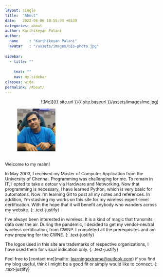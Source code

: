 ```yaml
---
layout: single
title:  "About"
date:   2022-06-06 10:55:04 +0530
categories: about
author: Karthikeyan Palani
author:
  name     : "Karthikeyan Palani"
  avatar   : "/assets/images/bio-photo.jpg"

sidebar:
  - title: ""
    
    text: ""
    nav: my-sidebar
classes: wide
permalink: /About/
---
```


<p align="right">
![Me]]({{ site.url }}{{ site.baseurl }}/assets/images/me.jpg)
</p>

<figure style="width: 25%" class="align-right">
  <img src="/assets/images/me.jpg" alt="me">
</figure>
  

<br>
Welcome to my realm!

In May 2003, I received my Master of Computer Application from the University of Chennai. Programming was challenging for me. To remain in IT, I opted to take a detour via Hardware and Networking. Now that programming is necessary, I have learned Python, which is very basic for automatons. Now I'm learning Git to post all my notes and references. In addition, I'm stashing my works on this site for my wireless expert-level certification. With the hope that it will benefit anybody who wanders across my website.
{: .text-justify}

I've always been interested in wireless. It is a kind of magic that transmits data over the air. During the pandemic, I decided to get my vendor-neutral wireless certification, from CWNP. I completed all the prerequisites and am now preparing for the CWNE.
{: .text-justify}

The logos used in this site are trademarks of respective organizations,  I have used them for visual indication only.
{: .text-justify}

Feel free to [contact me](mailto: learningextreme@outlook.com) if you find my blog useful, think I might be a good fit or simply would like to connect. 
{: .text-justify}
